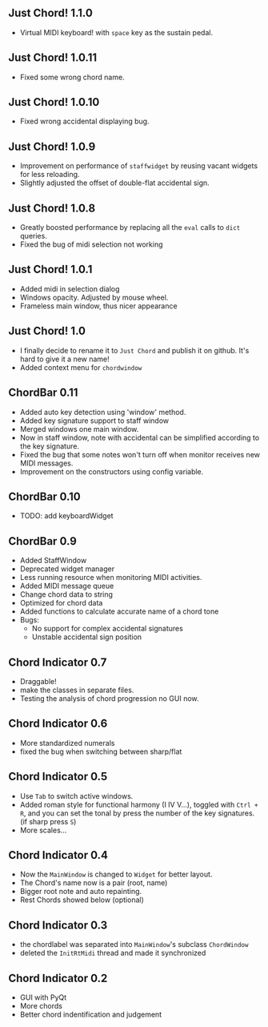 ## Just Chord! 1.1.0
- Virtual MIDI keyboard! with `space` key as the sustain pedal.

## Just Chord! 1.0.11
- Fixed some wrong chord name.

## Just Chord! 1.0.10
- Fixed wrong accidental displaying bug. 

## Just Chord! 1.0.9
- Improvement on performance of `staffwidget` by reusing vacant widgets for less reloading.
- Slightly adjusted the offset of double-flat accidental sign.

## Just Chord! 1.0.8
- Greatly boosted performance by replacing all the `eval` calls to `dict` queries.
- Fixed the bug of midi selection not working

## Just Chord! 1.0.1
- Added midi in selection dialog
- Windows opacity. Adjusted by mouse wheel.
- Frameless main window, thus nicer appearance

## Just Chord! 1.0
- I finally decide to rename it to `Just Chord` and publish it on github. It's hard to give it a new name!
- Added context menu for `chordwindow`

## ChordBar 0.11
- Added auto key detection using 'window' method.
- Added key signature support to staff window
- Merged windows one main window.
- Now in staff window, note with accidental can be simplified according to the key signature.
- Fixed the bug that some notes won't turn off when monitor receives new MIDI messages.
- Improvement on the constructors using config variable.

## ChordBar 0.10
- TODO: add keyboardWidget

## ChordBar 0.9
- Added StaffWindow
- Deprecated widget manager
- Less running resource when monitoring MIDI activities.
- Added MIDI message queue
- Change chord data to string
- Optimized for chord data
- Added functions to calculate accurate name of a chord tone
- Bugs:
    - No support for complex accidental signatures
    - Unstable accidental sign position

## Chord Indicator 0.7
- Draggable!
- make the classes in separate files.
- Testing the analysis of chord progression no GUI now.


## Chord Indicator 0.6
- More standardized numerals
- fixed the bug when switching between sharp/flat

## Chord Indicator 0.5
- Use `Tab` to switch active windows.
- Added roman style for functional harmony (I IV V...), toggled with `Ctrl + R`,
  and you can set the tonal by press the number of the key signatures. 
  (if sharp press `S`)
- More scales...

## Chord Indicator 0.4
- Now the `MainWindow` is changed to `Widget` for better layout.
- The Chord's name now is a pair (root, name)
- Bigger root note and auto repainting.
- Rest Chords showed below (optional)

## Chord Indicator 0.3
- the chordlabel was separated into `MainWindow`'s subclass `ChordWindow`
- deleted the `InitRtMidi` thread and made it synchronized

## Chord Indicator 0.2
- GUI with PyQt
- More chords
- Better chord indentification and judgement
